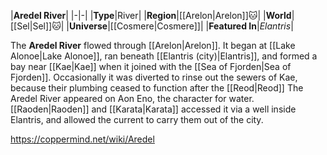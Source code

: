 |**Aredel River**|
|-|-|
|**Type**|River|
|**Region**|[[Arelon\|Arelon]]🐱︎|
|**World**|[[Sel\|Sel]]🐱︎|
|**Universe**|[[Cosmere\|Cosmere]]|
|**Featured In**|*Elantris*|

The **Aredel River** flowed through [[Arelon\|Arelon]]. It began at [[Lake Alonoe\|Lake Alonoe]], ran beneath [[Elantris (city)\|Elantris]], and formed a bay near [[Kae\|Kae]] when it joined with the [[Sea of Fjorden\|Sea of Fjorden]]. Occasionally it was diverted to rinse out the sewers of Kae, because their plumbing ceased to function after the [[Reod\|Reod]]
The Aredel River appeared on Aon Eno, the character for water.
[[Raoden\|Raoden]] and [[Karata\|Karata]] accessed it via a well inside Elantris, and allowed the current to carry them out of the city.



https://coppermind.net/wiki/Aredel